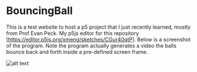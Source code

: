 # BouncingBall
This is a test website to host a p5 project that I just recently learned, mostly from Prof Evan Peck.
My p5js editor for this repository [<a href = "https://editor.p5js.org/xmeng/sketches/CGur40qtP">https://editor.p5js.org/xmeng/sketches/CGur40qtP</a>].
Below is a screenshot of the program. Note the program actually generates a video the balls bounce back and forth inside a pre-defined screen frame.

![alt text](https://github.com/xmeng234/BouncingBall-p5/blob/main/bouncingball.png?raw=true)
